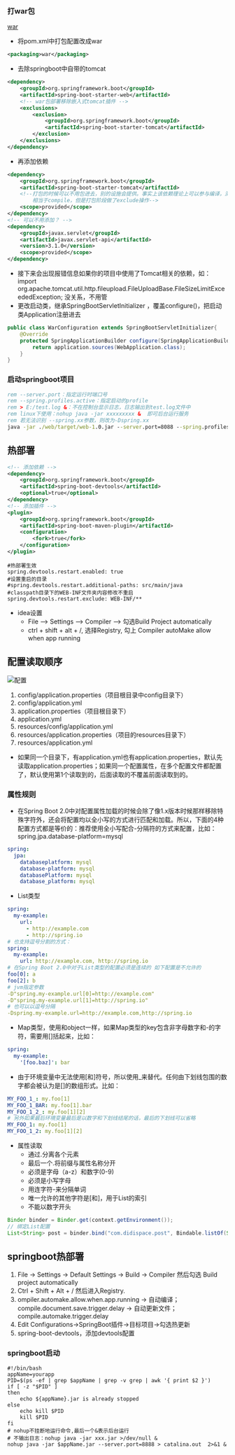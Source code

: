 ### 打war包
[war](https://blog.csdn.net/rico_zhou/article/details/83415114)
- 将pom.xml中打包配置改成war
~~~ xml
<packaging>war</packaging>
~~~
- 去除springboot中自带的tomcat
~~~ xml
<dependency>
    <groupId>org.springframework.boot</groupId>
    <artifactId>spring-boot-starter-web</artifactId>
    <!-- war包部署移除嵌入式tomcat插件 -->
    <exclusions>
        <exclusion>
            <groupId>org.springframework.boot</groupId>
            <artifactId>spring-boot-starter-tomcat</artifactId>
        </exclusion>
    </exclusions>
</dependency>
~~~
- 再添加依赖
~~~ xml
<dependency>
    <groupId>org.springframework.boot</groupId>
    <artifactId>spring-boot-starter-tomcat</artifactId>
    <!--打包的时候可以不用包进去，别的设施会提供。事实上该依赖理论上可以参与编译，测试，运行等周期。
        相当于compile，但是打包阶段做了exclude操作-->
    <scope>provided</scope>
</dependency>
<!-- 可以不用添加？ -->
<dependency>
    <groupId>javax.servlet</groupId>
    <artifactId>javax.servlet-api</artifactId>
    <version>3.1.0</version>
    <scope>provided</scope>
</dependency>
~~~
- 接下来会出现报错信息如果你的项目中使用了Tomcat相关的依赖，如：import org.apache.tomcat.util.http.fileupload.FileUploadBase.FileSizeLimitExceededException;
没关系，不用管
- 更改启动类，继承SpringBootServletInitializer ，覆盖configure()，把启动类Application注册进去
~~~ java
public class WarConfiguration extends SpringBootServletInitializer{
    @Override
    protected SpringApplicationBuilder configure(SpringApplicationBuilder application){
        return application.sources(WebApplication.class);
    }
}
~~~
### 启动springboot项目
~~~ bat
rem --server.port：指定运行时端口号
rem --spring.profiles.active：指定启动的profile
rem > E:/test.log &：不在控制台显示日志，日志输出到test.log文件中
rem linux下使用：nohup java -jar xxxxxxxxx &  即可后台运行服务
rem 若无法识别 --spring.xx参数，则改为-Dspring.xx
java -jar ./web/target/web-1.0.jar --server.port=8088 --spring.profiles.active=online > E:/test.log &
~~~

## 热部署
~~~ xml
<!-- 添加依赖 -->
<dependency>
    <groupId>org.springframework.boot</groupId>
    <artifactId>spring-boot-devtools</artifactId>
    <optional>true</optional>
</dependency>
<!-- 添加插件 -->
<plugin>
    <groupId>org.springframework.boot</groupId>
    <artifactId>spring-boot-maven-plugin</artifactId>
    <configuration>
        <fork>true</fork>
    </configuration>
</plugin>
~~~
~~~ properties
#热部署生效
spring.devtools.restart.enabled: true
#设置重启的目录
#spring.devtools.restart.additional-paths: src/main/java
#classpath目录下的WEB-INF文件夹内容修改不重启
spring.devtools.restart.exclude: WEB-INF/**
~~~
- idea设置
  - File --> Settings --> Compiler --> 勾选Build Project automatically
  - ctrl + shift + alt + /, 选择Registry, 勾上 Compiler autoMake allow when app running
## 配置读取顺序
![配置](/imgs/java/1.png)
1. config/application.properties（项目根目录中config目录下）
2. config/application.yml
3. application.properties（项目根目录下）
4. application.yml
6. resources/config/application.yml
7. resources/application.properties（项目的resources目录下）
8. resources/application.yml
- 如果同一个目录下，有application.yml也有application.properties，默认先读取application.properties；如果同一个配置属性，在多个配置文件都配置了，默认使用第1个读取到的，后面读取的不覆盖前面读取到的。
### 属性规则
- 在Spring Boot 2.0中对配置属性加载的时候会除了像1.x版本时候那样移除特殊字符外，还会将配置均以全小写的方式进行匹配和加载。所以，下面的4种配置方式都是等价的：推荐使用全小写配合-分隔符的方式来配置，比如：spring.jpa.database-platform=mysql
~~~ yml
spring:
  jpa:
    databaseplatform: mysql
    database-platform: mysql
    databasePlatform: mysql
    database_platform: mysql
~~~
- List类型
~~~ yml
spring:
  my-example:
    url:
      - http://example.com
      - http://spring.io
# 也支持逗号分割的方式：
spring:
  my-example:
    url: http://example.com, http://spring.io
# 在Spring Boot 2.0中对于List类型的配置必须是连续的 如下配置是不允许的
foo[0]: a
foo[2]: b
# jvm指定参数
-D"spring.my-example.url[0]=http://example.com"
-D"spring.my-example.url[1]=http://spring.io"
# 也可以以逗号分隔
-Dspring.my-example.url=http://example.com,http://spring.io
~~~
- Map类型，使用和object一样，如果Map类型的key包含非字母数字和-的字符，需要用[]括起来，比如：
~~~ yml
spring:
  my-example:
    '[foo.baz]': bar
~~~
- 由于环境变量中无法使用[和]符号，所以使用_来替代。任何由下划线包围的数字都会被认为是[]的数组形式。比如：
~~~ yml
MY_FOO_1_: my.foo[1]
MY_FOO_1_BAR: my.foo[1].bar
MY_FOO_1_2_: my.foo[1][2]
# 另外如果最后环境变量最后是以数字和下划线结尾的话，最后的下划线可以省略
MY_FOO_1: my.foo[1]
MY_FOO_1_2: my.foo[1][2]
~~~
- 属性读取
  - 通过.分离各个元素
  - 最后一个.将前缀与属性名称分开
  - 必须是字母（a-z）和数字(0-9)
  - 必须是小写字母
  - 用连字符-来分隔单词
  - 唯一允许的其他字符是[和]，用于List的索引
  - 不能以数字开头
~~~ java
Binder binder = Binder.get(context.getEnvironment());
// 绑定List配置
List<String> post = binder.bind("com.didispace.post", Bindable.listOf(String.class)).get();
~~~
## springboot热部署
1. File -> Settings -> Default Settings -> Build -> Compiler 然后勾选 Build project automatically 
2. Ctrl + Shift + Alt + / 然后进入Registry.
3. ompiler.automake.allow.when.app.running -> 自动编译；compile.document.save.trigger.delay -> 自动更新文件；compile.automake.trigger.delay
4. Edit Configurations->SpringBoot插件->目标项目->勾选热更新
5. spring-boot-devtools，添加devtools配置
### springboot启动
~~~ shell
#!/bin/bash
appName=yourapp
PID=$(ps -ef | grep $appName | grep -v grep | awk '{ print $2 }')
if [ -z "$PID" ]
then
    echo ${appName}.jar is already stopped
else
    echo kill $PID
    kill $PID
fi
# nohup不挂断地运行命令,最后一个&表示后台运行
# 不输出日志：nohup java -jar xxx.jar >/dev/null &
nohup java -jar $appName.jar --server.port=8888 > catalina.out  2>&1 &
~~~
